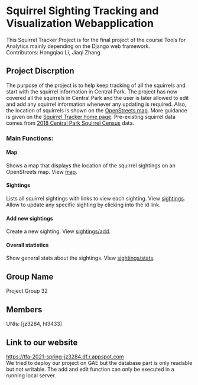 # Squirrel Sighting Tracking and Visualization Webapplication
This Squirrel Tracker Project is for the final project of the course Tools for Analytics mainly depending on the Django web framework.
<br>Contributors: Hongqiao Li, Jiaqi Zhang
<br>
## Project Discrption
The purpose of the project is to help keep tracking of all the squirrels and start with the squirrel information in Central Park. The project has now covered all the squirrels in Central Park and the user is later allowed to edit and add any squirrel information whenever any updating is required. Also, the location of squirrels is shown on the [OpenStreets map](https://www.openstreetmap.org/about/). More guidance is given on the [Squirrel Tracker home page](www.google.com). Pre-existing squirrel data comes from [2018 Central Park Squirrel Census](https://data.cityofnewyork.us/Environment/2018-Central-Park-Squirrel-Census-Squirrel-Data/vfnx-vebw) data.
### Main Functions:
#### Map
Shows a map that displays the location of the squirrel sightings on an OpenStreets map. View [map](https://tfa-2021-spring-jz3284.df.r.appspot.com/map).
#### Sightings
Lists all squirrel sightings with links to view each sighting. View [sightings](https://tfa-2021-spring-jz3284.df.r.appspot.com/sightings/).
<br> Allow to update any specific sighting by clicking into the id link. 
#### Add new sightings
Create a new sighting. View [sightings/add](https://tfa-2021-spring-jz3284.df.r.appspot.com/sightings/add/).
#### Overall statistics
Show general stats about the sightings. View [sightings/stats](https://tfa-2021-spring-jz3284.df.r.appspot.com/sightings/stats).
<br>
## Group Name
Project Group 32
<br>
## Members
UNIs: [jz3284, hl3433]
<br>
## Link to our website
https://tfa-2021-spring-jz3284.df.r.appspot.com
<br>We tried to deploy our project on GAE but the database part is only readable but not writable. The add and edit function can only be executed in a running local server.
